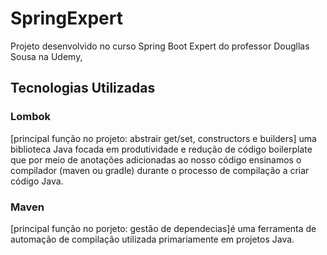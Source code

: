 # SpringExpert
Projeto desenvolvido no curso Spring Boot Expert do professor Dougllas Sousa na Udemy,

## Tecnologias Utilizadas
### Lombok
[principal função no projeto: abstrair get/set, constructors e builders] uma biblioteca Java focada em produtividade e redução de código boilerplate que por meio de anotações adicionadas ao nosso código ensinamos o compilador (maven ou gradle) durante o processo de compilação a criar código Java.

### Maven
[principal função no porjeto: gestão de dependecias]é uma ferramenta de automação de compilação utilizada primariamente em projetos Java.

